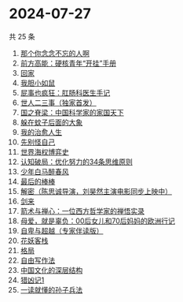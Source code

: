 # 2024-07-27

共 25 条

<!-- BEGIN WEREAD -->
<!-- 最后更新时间 2024-07-27 04:01:02 +0800 -->
1. [那个你念念不忘的人啊](https://weread.qq.com/web/bookDetail/db632090813ab9080g012d29)
1. [前方高能：硬核青年“开挂”手册](https://weread.qq.com/web/bookDetail/6ec323a0813ab9080g0178b8)
1. [回家](https://weread.qq.com/web/bookDetail/d0432270813ab7696g010a9d)
1. [我胆小如鼠](https://weread.qq.com/web/bookDetail/276323e0813ab90a5g0144d7)
1. [屁事也疯狂：肛肠科医生手记](https://weread.qq.com/web/bookDetail/cf232020813ab9051g017394)
1. [世人二三事（独家首发）](https://weread.qq.com/web/bookDetail/c7832c00813ab9019g017451)
1. [国之脊梁：中国科学家的家国天下](https://weread.qq.com/web/bookDetail/5b132f90813ab90b5g0183ba)
1. [躲在蚊子后面的大象](https://weread.qq.com/web/bookDetail/bfc32800813ab883bg0165f3)
1. [我的治愈人生](https://weread.qq.com/web/bookDetail/e6d32ee0813ab901dg0198a3)
1. [先别怪自己](https://weread.qq.com/web/bookDetail/63c32230813ab9035g012165)
1. [世界海权博弈史](https://weread.qq.com/web/bookDetail/cc032840813ab8f89g011b15)
1. [认知破局：优化努力的34条思维原则](https://weread.qq.com/web/bookDetail/b423208071d300dfb4214cb)
1. [少年白马醉春风](https://weread.qq.com/web/bookDetail/f4432320813ab673eg016c9d)
1. [最后的棒棒](https://weread.qq.com/web/bookDetail/c08329307157aca7c0832c5)
1. [解密（陈思诚导演，刘昊然主演电影同步上映中）](https://weread.qq.com/web/bookDetail/e1c32c205c9f30e1cdf7d38)
1. [剑来](https://weread.qq.com/web/bookDetail/8e5326b07153adcf8e53d42)
1. [箭术与禅心：一位西方哲学家的禅悟实录](https://weread.qq.com/web/bookDetail/aa232350813ab9011g016d99)
1. [母爱，就是辜负：00后女儿和70后妈妈的欧洲行记](https://weread.qq.com/web/bookDetail/a6032f80813ab8d3ag019048)
1. [自卑与超越（专家伴读版）](https://weread.qq.com/web/bookDetail/69632de0813ab8cf4g012c81)
1. [花妖客栈](https://weread.qq.com/web/bookDetail/7f132350813ab9035g018e37)
1. [格局](https://weread.qq.com/web/bookDetail/a5e32c60813ab9054g015c2d)
1. [自由写作法](https://weread.qq.com/web/bookDetail/99d32180813ab86e8g013915)
1. [中国文化的深层结构](https://weread.qq.com/web/bookDetail/86132be05e0dc6861100607)
1. [猎凶记1](https://weread.qq.com/web/bookDetail/e9232bc071654d3be92b0a3)
1. [一读就懂的孙子兵法](https://weread.qq.com/web/bookDetail/500327c0813ab8bb3g01417a)
<!-- END WEREAD -->